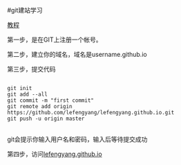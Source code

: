 #git建站学习

[教程](http://pages.github.com/)

第一步，是在GIT上注册一个帐号。

第二步，建立你的域名，域名是username.github.io

第三步，提交代码
<pre>
<code>
git init
git add --all
git commit -m "first commit"
git remote add origin https://github.com/lefengyang/lefengyang.github.io.git
git push -u origin master
</code>
</pre>
git会提示你输入用户名和密码，输入后等待提交成功

第四步，访问[lefengyang.github.io](http://lefengyang.github.io/)
